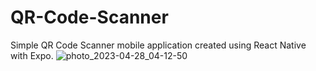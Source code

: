 # QR-Code-Scanner
Simple QR Code Scanner mobile application created using React Native with Expo.
![photo_2023-04-28_04-12-50](https://user-images.githubusercontent.com/102083899/234980188-500baa37-2831-4b45-ba27-164e4a3bcd23.jpg)
